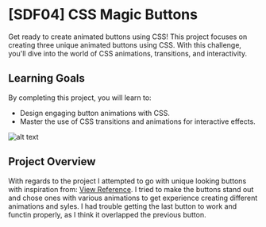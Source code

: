 # [SDF04] CSS Magic Buttons

Get ready to create animated buttons using CSS! This project focuses on creating three unique animated buttons using CSS. With this challenge, you'll dive into the world of CSS animations, transitions, and interactivity.

## Learning Goals

By completing this project, you will learn to:

- Design engaging button animations with CSS.
- Master the use of CSS transitions and animations for interactive effects.

![alt text](./images/image.png)

## Project Overview

With regards to the project I attempted to go with unique looking buttons with inspiration from: [View Reference](https://codepen.io/codespace-academy/pen/xxmWrjX). 
I tried to make the buttons stand out and chose ones with various animations to get experience creating different animations and syles.
I had trouble getting the last button to work and functin properly, as I think it overlapped the previous button. 
